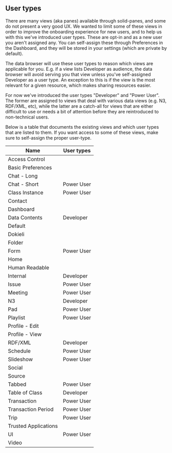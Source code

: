 ## User types

There are many views (aka panes) available through solid-panes, and some do not present a very good UX.
We wanted to limit some of these views in order to improve the onboarding experience for new users, 
and to help us with this we've introduced user types.
These are opt-in and as a new user you aren't assigned any.
You can self-assign these through Preferences in the Dashboard, 
and they will be stored in your settings (which are private by default).

The data browser will use these user types to reason which views are applicable for you.
E.g. if a view lists Developer as audience, 
the data browser will avoid serving you that view unless you've self-assigned Developer as a user type.
An exception to this is if the view is the most relevant for a given resource, which makes sharing resources easier.

For now we've introduced the user types "Developer" and "Power User". 
The former are assigned to views that deal with various data views (e.g. N3, RDF/XML, etc),
while the latter are a catch-all for views that are either difficult to use or needs a bit of 
attention before they are reintroduced to non-technical users.  

Below is a table that documents the existing views and which user types that are listed to them.
If you want access to some of these views, make sure to self-assign the proper user-type.

| Name                 | User types |
| -------------------- | ---------- |
| Access Control       |            |
| Basic Preferences    |            |
| Chat - Long          |            |
| Chat - Short         | Power User |
| Class Instance       | Power User |
| Contact              |            |
| Dashboard            |            |
| Data Contents        | Developer  |
| Default              |            |
| Dokieli              |            |
| Folder               |            |
| Form                 | Power User |
| Home                 |            |
| Human Readable       |            |
| Internal             | Developer  |
| Issue                | Power User |
| Meeting              | Power User |
| N3                   | Developer  |
| Pad                  | Power User |
| Playlist             | Power User |
| Profile - Edit       |            |
| Profile - View       |            |
| RDF/XML              | Developer  |
| Schedule             | Power User |
| Slideshow            | Power User |
| Social               |            |
| Source               |            |
| Tabbed               | Power User |
| Table of Class       | Developer  |
| Transaction          | Power User |
| Transaction Period   | Power User |
| Trip                 | Power User |
| Trusted Applications |            |
| UI                   | Power User |
| Video                |            |
